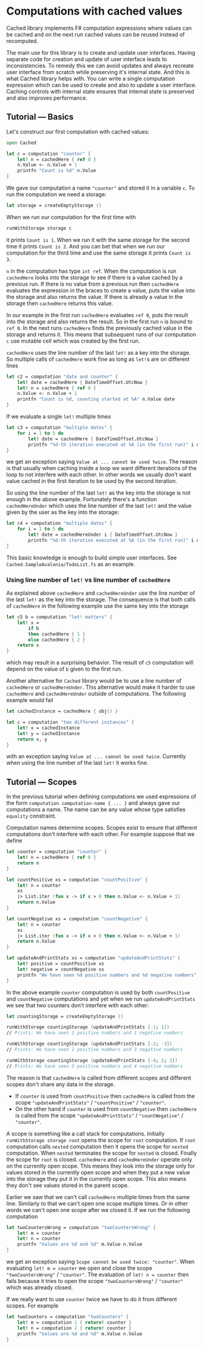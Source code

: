 # Computations with cached values

Cached library implements F# computation expressions where values can be cached
and on the next run cached values can be reused instead of recomputed.

The main use for this library is to create and update user interfaces.
Having separate code for creation and update of user interface leads to inconsistencies.
To remedy this we can avoid updates and always recreate user interface from scratch
while preserving it's internal state. And this is what Cached library helps with.
You can write a single computation expression which can be used to create and also
to update a user interface. Caching controls with internal state ensures
that internal state is preserved and also improves performance.

## Tutorial — Basics

Let's construct our first computation with cached values:

```fsharp
open Cached

let c = computation "counter" {
    let! n = cachedHere { ref 0 }
    n.Value <- n.Value + 1
    printfn "Count is %d" n.Value
}
```

We gave our computation a name `"counter"` and stored it in a variable `c`.
To run the computation we need a storage:

```fsharp
let storage = createEmptyStorage ()
```

When we run our computation for the first time with

```fsharp
runWithStorage storage c
```

it prints `Count is 1`. When we run it with the same storage for the second time
it prints `Count is 2`. And you can bet that when we run our computation for the third time
and use the same storage it prints `Count is 3`.

`n` in the computation has type `int ref`. When the computation is run
`cachedHere` looks into the storage to see if there is a value cached by a previous run.
If there is no value from a previous run then `cachedHere` evaluates the expression in the braces
to create a value, puts the value into the storage and also returns the value.
If there is already a value in the storage then `cachedHere` returns this value.

In our example in the first run `cachedHere` evaluates `ref 0`, puts the result into the storage
and also returns the result. So in the first run `n` is bound to `ref 0`.
In the next runs `cachedHere` finds the previously cached value in the storage and returns it.
This means that subsequent runs of our computation `c` use mutable cell
which was created by the first run.

`cachedHere` uses the line number of the last `let!` as a key into the storage. So multiple calls of `cachedHere`
work fine as long as `let!`s are on different lines

```fsharp
let c2 = computation "date and counter" {
    let! date = cachedHere { DateTimeOffset.UtcNow }
    let! n = cachedHere { ref 0 }
    n.Value <- n.Value + 1
    printfn "Count is %d, counting started at %A" n.Value date
}
```

If we evaluate a single `let!` multiple times

```fsharp
let c3 = computation "multiple dates" {
    for i = 1 to 5 do
        let! date = cachedHere { DateTimeOffset.UtcNow }
        printfn "%d-th iteration executed at %A (in the first run)" i date
}
```

we get an exception saying `Value at ... cannot be used twice`.
The reason is that usually when caching inside a loop we want
different iterations of the loop to not interfere with each other.
In other words we usually don't want value cached in the first iteration
to be used by the second iteration.

So using the line number of the last `let!` as the key into the storage is not enough
in the above example. Fortunately there's a function `cachedHereUnder`
which uses the line number of the last `let!` and the value given by the user as the key into the storage:

```fsharp
let c4 = computation "multiple dates" {
    for i = 1 to 5 do
        let! date = cachedHereUnder i { DateTimeOffset.UtcNow }
        printfn "%d-th iteration executed at %A (in the first run)" i date
}
```

This basic knowledge is enough to build simple user interfaces.
See `Cached.SampleAvalonia/TodoList.fs` as an example.

### Using line number of `let!` vs line number of `cachedHere` 

As explained above `cachedHere` and `cachedHereUnder` use the line number of the last `let!`
as the key into the storage. The consequence is that both calls of `cachedHere` in
the following example use the same key into the storage

```fsharp
let c5 b = computation "let! matters" {
    let! x =
        if b
        then cachedHere { 1 }
        else cachedHere { 2 }
    return x
}
```

which may result in a surprising behavior. The result of `c5` computation will
depend on the value of `b` given to the first run.

Another alternative for `Cached` library would be to use a line number of `cachedHere` or `cachedHereUnder`.
This alternative would make it harder to use `cachedHere` and `cachedHereUnder` outside of computations.
The following example would fail

```fsharp
let cachedInstance = cachedHere { obj() }

let c = computation "two different instances" {
    let! x = cachedInstance
    let! y = cachedInstance
    return x, y
}
```

with an exception saying `Value at ... cannot be used twice`.
Currently when using the line number of the last `let!` it works fine.

## Tutorial — Scopes

In the previous tutorial when defining computations we used expressions of the form
`computation computation-name { ... }` and always gave our computations a name.
The name can be any value whose type satisfies `equality` constraint.

Computation names determine scopes. Scopes exist to ensure that different computations
don't interfere with each other. For example suppose that we define

```fsharp
let counter = computation "counter" {
    let! n = cachedHere { ref 0 }
    return n
}

let countPositive xs = computation "countPositive" {
    let! n = counter
    xs
    |> List.iter (fun x -> if x > 0 then n.Value <- n.Value + 1)
    return n.Value
} 

let countNegative xs = computation "countNegative" {
    let! n = counter
    xs
    |> List.iter (fun x -> if x < 0 then n.Value <- n.Value + 1)
    return n.Value
}

let updateAndPrintStats xs = computation "updateAndPrintStats" {
    let! positive = countPositive xs
    let! negative = countNegative xs
    printfn "We have seen %d positive numbers and %d negative numbers" positive negative
} 
```

In the above example `counter` computation is used by both `countPositive` and `countNegative` computations
and yet when we run `updateAndPrintStats` we see that two counters don't interfere with each other:

```fsharp
let countingStorage = createEmptyStorage ()

runWithStorage countingStorage (updateAndPrintStats [-1; 1])
// Prints: We have seen 1 positive numbers and 1 negative numbers

runWithStorage countingStorage (updateAndPrintStats [-2; -3])
// Prints: We have seen 1 positive numbers and 3 negative numbers

runWithStorage countingStorage (updateAndPrintStats [-4; 2; 3])
// Prints: We have seen 3 positive numbers and 4 negative numbers
```

The reason is that `cachedHere` is called from different scopes
and different scopes don't share any data in the storage.

- If `counter` is used from `countPositive` then `cachedHere` is called
  from the scope `"updateAndPrintStats"` / `"countPositive"`  / `"counter"`.
- On the other hand if `counter` is used from `countNegative` then `cachedHere` is called
  from the scope `"updateAndPrintStats"` / `"countNegative"`  / `"counter"`.

A scope is something like a call stack for computations. Initially
`runWithStorage storage root` opens the scope for `root` computation.
If `root` computation calls `nested` computation then
it opens the scope for `nested` computation. When `nested` terminates
the scope for `nested` is closed. Finally the scope for `root` is closed.
`cachedHere` and `cachedHereUnder` operate only on the currently open scope.
This means they look into the storage only for values stored in the currently open scope
and when they put a new value into the storage they put it in the currently open scope.
This also means they don't see values stored in the parent scope.

Earlier we saw that we can't call `cachedHere` multiple times from the same line.
Similarly to that we can't open one scope multiple times.
Or in other words we can't open one scope after we closed it.
If we run the following computation

```fsharp
let twoCountersWrong = computation "twoCountersWrong" {
    let! m = counter
    let! n = counter
    printfn "Values are %d and %d" m.Value n.Value
}
```

we get an exception saying `Scope cannot be used twice: "counter"`.
When evaluating `let! m = counter` we open and close the scope `"twoCountersWrong"` / `"counter"`.
The evaluation of `let! n = counter` then fails because it tries to open the scope `"twoCountersWrong"` / `"counter"`
which was already closed.

If we really want to use `counter` twice we have to do it from different scopes. For example

```fsharp
let twoCounters = computation "twoCounters" {
    let! m = computation 1 { return! counter }
    let! n = computation 2 { return! counter }
    printfn "Values are %d and %d" m.Value n.Value
}
```
